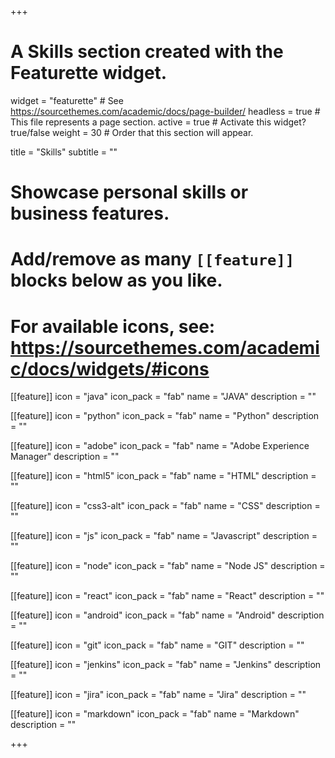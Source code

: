 +++
# A Skills section created with the Featurette widget.
widget = "featurette"  # See https://sourcethemes.com/academic/docs/page-builder/
headless = true  # This file represents a page section.
active = true  # Activate this widget? true/false
weight = 30  # Order that this section will appear.

title = "Skills"
subtitle = ""

# Showcase personal skills or business features.
# 
# Add/remove as many `[[feature]]` blocks below as you like.
# 
# For available icons, see: https://sourcethemes.com/academic/docs/widgets/#icons

[[feature]]
  icon = "java"
  icon_pack = "fab"
  name = "JAVA"
  description = ""

[[feature]]
  icon = "python"
  icon_pack = "fab"
  name = "Python"
  description = ""  

[[feature]]
  icon = "adobe"
  icon_pack = "fab"
  name = "Adobe Experience Manager"
  description = ""

[[feature]]
  icon = "html5"
  icon_pack = "fab"
  name = "HTML"
  description = ""

[[feature]]
  icon = "css3-alt"
  icon_pack = "fab"
  name = "CSS"
  description = ""

[[feature]]
  icon = "js"
  icon_pack = "fab"
  name = "Javascript"
  description = ""

[[feature]]
  icon = "node"
  icon_pack = "fab"
  name = "Node JS"
  description = ""

[[feature]]
  icon = "react"
  icon_pack = "fab"
  name = "React"
  description = ""  

[[feature]]
  icon = "android"
  icon_pack = "fab"
  name = "Android"
  description = ""

[[feature]]
  icon = "git"
  icon_pack = "fab"
  name = "GIT"
  description = ""

[[feature]]
  icon = "jenkins"
  icon_pack = "fab"
  name = "Jenkins"
  description = ""  

[[feature]]
  icon = "jira"
  icon_pack = "fab"
  name = "Jira"
  description = ""

[[feature]]
  icon = "markdown"
  icon_pack = "fab"
  name = "Markdown"
  description = ""



+++
